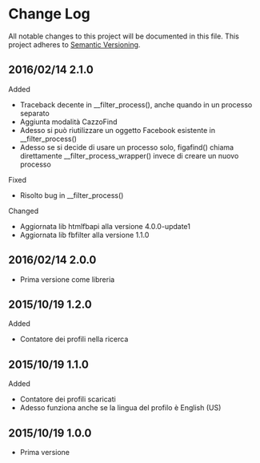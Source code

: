 # Change Log #

All notable changes to this project will be documented in this file.
This project adheres to [Semantic Versioning](http://semver.org/).


## 2016/02/14 2.1.0 ##

Added
 - Traceback decente in \__filter_process(), anche quando in un processo separato
 - Aggiunta modalità CazzoFind
 - Adesso si può riutilizzare un oggetto Facebook esistente in \__filter_process()
 - Adesso se si decide di usare un processo solo, figafind() chiama direttamente
   \__filter_process_wrapper() invece di creare un nuovo processo

Fixed
 - Risolto bug in \__filter_process()
 
Changed
 - Aggiornata lib htmlfbapi alla versione 4.0.0-update1
 - Aggiornata lib fbfilter alla versione 1.1.0
 

## 2016/02/14 2.0.0 ##

 - Prima versione come libreria
 

## 2015/10/19 1.2.0 ##

Added
 - Contatore dei profili nella ricerca
 
 
## 2015/10/19 1.1.0 ##

Added
 - Contatore dei profili scaricati
 - Adesso funziona anche se la lingua del profilo è English (US)


## 2015/10/19 1.0.0 ##

 - Prima versione
